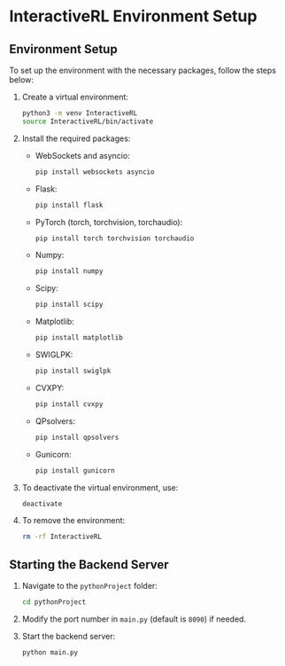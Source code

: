 # InteractiveRL Environment Setup

## Environment Setup

To set up the environment with the necessary packages, follow the steps below:

1. Create a virtual environment:
    ```bash
    python3 -m venv InteractiveRL
    source InteractiveRL/bin/activate
    ```

2. Install the required packages:

    - WebSockets and asyncio:
        ```bash
        pip install websockets asyncio
        ```

    - Flask:
        ```bash
        pip install flask
        ```

    - PyTorch (torch, torchvision, torchaudio):
        ```bash
        pip install torch torchvision torchaudio
        ```

    - Numpy:
        ```bash
        pip install numpy
        ```

    - Scipy:
        ```bash
        pip install scipy
        ```

    - Matplotlib:
        ```bash
        pip install matplotlib
        ```

    - SWIGLPK:
        ```bash
        pip install swiglpk
        ```

    - CVXPY:
        ```bash
        pip install cvxpy
        ```

    - QPsolvers:
        ```bash
        pip install qpsolvers
        ```

    - Gunicorn:
        ```bash
        pip install gunicorn
        ```

3. To deactivate the virtual environment, use:
    ```bash
    deactivate
    ```

4. To remove the environment:
    ```bash
    rm -rf InteractiveRL
    ```

## Starting the Backend Server

1. Navigate to the `pythonProject` folder:
    ```bash
    cd pythonProject
    ```

2. Modify the port number in `main.py` (default is `8090`) if needed.

3. Start the backend server:
    ```bash
    python main.py
    ```